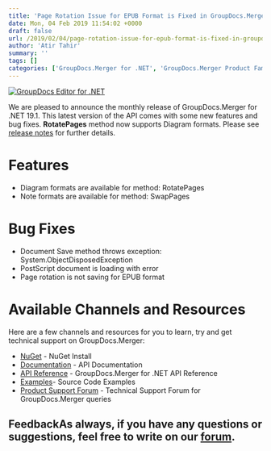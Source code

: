 ```yaml
---
title: 'Page Rotation Issue for EPUB Format is Fixed in GroupDocs.Merger for .NET 19.1'
date: Mon, 04 Feb 2019 11:54:02 +0000
draft: false
url: /2019/02/04/page-rotation-issue-for-epub-format-is-fixed-in-groupdocs.merger-for-.net-19.1/
author: 'Atir Tahir'
summary: ''
tags: []
categories: ['GroupDocs.Merger for .NET', 'GroupDocs.Merger Product Family']
---
```


[![GroupDocs Editor for .NET](http://blog.groupdocs.com/wp-content/uploads/sites/4/2018/05/groupdocs-merger.png)](https://www.groupdocs.com/products/merger/net)

We are pleased to announce the monthly release of GroupDocs.Merger for .NET 19.1. This latest version of the API comes with some new features and bug fixes. **RotatePages** method now supports Diagram formats. Please see [release notes](https://docs.groupdocs.com/display/mergernet/GroupDocs.Merger+for+.NET+19.1+Release+Notes) for further details.

# Features

*   Diagram formats are available for method: RotatePages
*   Note formats are available for method: SwapPages

# Bug Fixes

*   Document Save method throws exception: System.ObjectDisposedException
*   PostScript document is loading with error
*   Page rotation is not saving for EPUB format

# Available Channels and Resources

Here are a few channels and resources for you to learn, try and get technical support on GroupDocs.Merger:

*   [NuGet](https://www.nuget.org/packages/GroupDocs.Merger/ "GroupDocs.Merger Nuget Package") - NuGet Install
*   [Documentation](https://docs.groupdocs.com/display/mergernet/Getting+Started "Merger API documentation") - API Documentation
*   [API Reference](https://apireference.groupdocs.com/net/merger "GroupDocs.Merger API reference") - GroupDocs.Merger for .NET API Reference
*   [Examples](https://github.com/groupdocs-merger/GroupDocs.Merger-for-.NET "How to use Merger API")\- Source Code Examples
*   [Product Support Forum](https://forum.groupdocs.com/c/merger) - Technical Support Forum for GroupDocs.Merger queries

## FeedbackAs always, if you have any questions or suggestions, feel free to write on our [forum](https://forum.groupdocs.com/c/merger "Technical Support Forum").




